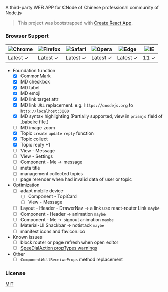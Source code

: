 A third-party WEB APP for CNode of Chinese professional community of Node.js

> This project was bootstrapped with [Create React App](https://github.com/facebookincubator/create-react-app).

### Browser Support
![Chrome](https://raw.github.com/alrra/browser-logos/master/src/chrome/chrome_48x48.png) | ![Firefox](https://raw.github.com/alrra/browser-logos/master/src/firefox/firefox_48x48.png) | ![Safari](https://raw.github.com/alrra/browser-logos/master/src/safari/safari_48x48.png) | ![Opera](https://raw.github.com/alrra/browser-logos/master/src/opera/opera_48x48.png) | ![Edge](https://raw.github.com/alrra/browser-logos/master/src/edge/edge_48x48.png) | ![IE](https://raw.github.com/alrra/browser-logos/master/src/archive/internet-explorer_9-11/internet-explorer_9-11_48x48.png) |
--- | --- | --- | --- | --- | --- |
Latest ✓ | Latest ✓ | Latest ✓ | Latest ✓ | Latest ✓ | 11 ✓ |

- Foundation function
  - [x] CommonMark
  - [x] MD checkbox
  - [x] MD tabel
  - [x] MD emoji
  - [x] MD link target attr
  - [x] MD link `URL` replacement. e.g. `https://cnodejs.org` to `http://localhost:3000`
  - [x] MD syntax highlighting (Partially supported, view in `prismjs` field of [.babelrc](.babelrc) file.)
  - [ ] MD image zoom
  - [x] Topic `create` `update` `reply` function
  - [x] Topic collect
  - [x] Topic reply +1
  - [ ] View - Message
  - [ ] View - Settings
  - [ ] Component - Me -> message
  - [ ] meta title
  - [ ] management collected topics
  - [ ] page rerender when had invalid data of user or topic

- Optimization
  - [ ] adapt mobile device
    - [ ] Component - TopiCard
    - [ ] View - Message
  - [ ] Layout - Header - DrawerNav -> a link use react-router Link `maybe`
  - [ ] Component - Header -> animation `maybe`
  - [ ] Component - Me -> signout animation `maybe`
  - [ ] Material-UI Snackbar => notistack `maybe`
  - [ ] manifest icons and favicon.ico

- Known issues
  - [ ] block router or page refresh when open editor
  - [ ] [SpeeDialAction propTypes warnings](https://github.com/mui-org/material-ui/issues/12159)

- Other
  - [ ] `ComponentWillReceiveProps` method replacement

### License
[MIT](https://opensource.org/licenses/MIT)
